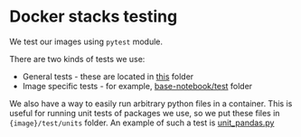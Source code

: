 # Docker stacks testing

We test our images using `pytest` module.

There are two kinds of tests we use:

- General tests - these are located in [this](https://github.com/jupyter/docker-stacks/blob/master/test) folder
- Image specific tests - for example, [base-notebook/test](https://github.com/jupyter/docker-stacks/blob/master/base-notebook/test) folder

We also have a way to easily run arbitrary python files in a container.
This is useful for running unit tests of packages we use, so we put these files in `{image}/test/units` folder.
An example of such a test is [unit_pandas.py](https://github.com/jupyter/docker-stacks/blob/master/scipy-notebook/test/units)
